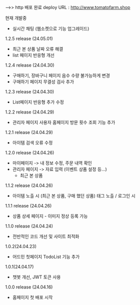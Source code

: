 
-->> http 배포 완료
deploy URL : http://www.tomatofarm.shop

현재 개발중
 - 실시간 채팅 (웹소켓으로 기능 업그레이드)

1.2.5 release (24.05.01)
 - 최근 본 상품 날짜 오류 해결
 - list 페이지 반응형 개선

1.2.4 release (24.04.30)
 - 구매하기, 장바구니 페이지 음수 수량 불가능하게 변경
 - 구매하기 페이지 무결성 검사 추가

1.2.3 release (24.04.30)
 - List페이지 반응형 추가 수정

1.2.2 release (24.04.29)
 - 관리자 페이지 사용자 홈페이지 방문 횟수 조회 기능 추가

1.2.1 release (24.04.29)
 - 아이템 검색 오류 수정

1.2.0 release (24.04.26)
 - 마이페이지 
    -> 내 정보 수정, 주문 내역 확인
 - 관리자 페이지
    -> 자료 입력 (이벤트 상품 설정 등...)
     - 최근 본 상품

1.1.2 release (24.04.26)
 - 아이템 노출 시 (최근 본 상품, 구매 했던 상품) 태그 노출 / 로그인 시

1.1.1 release (24.04.26)
 - 상품 상세 페이지 - 이미지 정상 등록 가능

1.1.0 release (24.04.24)
 - 전반적인 코드 개선 및 사이트 최적화

1.0.2(24.04.23)
 - 어드민 첫페이지 TodoList 기능 추가

1.0.1(24.04.17)
 - 챗봇 개선, JWT 토큰 사용

 1.0.0 release (24.04.16)
 - 홈페이지 첫 배포 시작